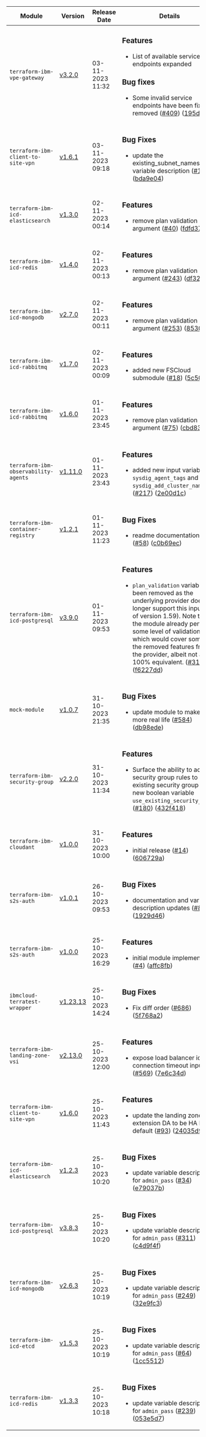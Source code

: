 | Module | Version | Release Date | Details |  
|---|---|---|---|  
| `terraform-ibm-vpe-gateway` | [v3.2.0](https://github.com/terraform-ibm-modules/terraform-ibm-vpe-gateway/releases/tag/v3.2.0) | 03-11-2023 11:32 | <h3>Features</h3> <ul> <li>List of available service endpoints expanded</li> </ul> <h3>Bug fixes</h3> <ul> <li>Some invalid service endpoints have been fixed or removed (<a href="https://github.com/terraform-ibm-modules/terraform-ibm-vpe-gateway/issues/409">#409</a>) (<a href="https://github.com/terraform-ibm-modules/terraform-ibm-vpe-gateway/commit/195db6493c1bca0d7ab0b8b19b99cc519fca0212">195db64</a>)</li> </ul> |  
| `terraform-ibm-client-to-site-vpn` | [v1.6.1](https://github.com/terraform-ibm-modules/terraform-ibm-client-to-site-vpn/releases/tag/v1.6.1) | 03-11-2023 09:18 | <h3>Bug Fixes</h3> <ul> <li>update the existing_subnet_names variable description (<a href="https://github.com/terraform-ibm-modules/terraform-ibm-client-to-site-vpn/issues/124">#124</a>) (<a href="https://github.com/terraform-ibm-modules/terraform-ibm-client-to-site-vpn/commit/bda9e04f72b6613112c350c4955d41274805858a">bda9e04</a>)</li> </ul> |  
| `terraform-ibm-icd-elasticsearch` | [v1.3.0](https://github.com/terraform-ibm-modules/terraform-ibm-icd-elasticsearch/releases/tag/v1.3.0) | 02-11-2023 00:14 | <h3>Features</h3> <ul> <li>remove plan validation argument (<a href="https://github.com/terraform-ibm-modules/terraform-ibm-icd-elasticsearch/issues/40">#40</a>) (<a href="https://github.com/terraform-ibm-modules/terraform-ibm-icd-elasticsearch/commit/fdfd37393d67cf58fc9f915095ad7d3a9c72f820">fdfd373</a>)</li> </ul> |  
| `terraform-ibm-icd-redis` | [v1.4.0](https://github.com/terraform-ibm-modules/terraform-ibm-icd-redis/releases/tag/v1.4.0) | 02-11-2023 00:13 | <h3>Features</h3> <ul> <li>remove plan validation argument (<a href="https://github.com/terraform-ibm-modules/terraform-ibm-icd-redis/issues/243">#243</a>) (<a href="https://github.com/terraform-ibm-modules/terraform-ibm-icd-redis/commit/df32f1c70f2341a28fc91faa86f82bc20863b98b">df32f1c</a>)</li> </ul> |  
| `terraform-ibm-icd-mongodb` | [v2.7.0](https://github.com/terraform-ibm-modules/terraform-ibm-icd-mongodb/releases/tag/v2.7.0) | 02-11-2023 00:11 | <h3>Features</h3> <ul> <li>remove plan validation argument (<a href="https://github.com/terraform-ibm-modules/terraform-ibm-icd-mongodb/issues/253">#253</a>) (<a href="https://github.com/terraform-ibm-modules/terraform-ibm-icd-mongodb/commit/8530febca7c3bdf938c263945fb9a1865dc627b9">8530feb</a>)</li> </ul> |  
| `terraform-ibm-icd-rabbitmq` | [v1.7.0](https://github.com/terraform-ibm-modules/terraform-ibm-icd-rabbitmq/releases/tag/v1.7.0) | 02-11-2023 00:09 | <h3>Features</h3> <ul> <li>added new FSCloud submodule (<a href="https://github.com/terraform-ibm-modules/terraform-ibm-icd-rabbitmq/issues/18">#18</a>) (<a href="https://github.com/terraform-ibm-modules/terraform-ibm-icd-rabbitmq/commit/5c502ecf6fc72047ae80c4e3ea33b34d91558a94">5c502ec</a>)</li> </ul> |  
| `terraform-ibm-icd-rabbitmq` | [v1.6.0](https://github.com/terraform-ibm-modules/terraform-ibm-icd-rabbitmq/releases/tag/v1.6.0) | 01-11-2023 23:45 | <h3>Features</h3> <ul> <li>remove plan validation argument (<a href="https://github.com/terraform-ibm-modules/terraform-ibm-icd-rabbitmq/issues/75">#75</a>) (<a href="https://github.com/terraform-ibm-modules/terraform-ibm-icd-rabbitmq/commit/cbd8348626a759a8c032719977912c4aaf29edf7">cbd8348</a>)</li> </ul> |  
| `terraform-ibm-observability-agents` | [v1.11.0](https://github.com/terraform-ibm-modules/terraform-ibm-observability-agents/releases/tag/v1.11.0) | 01-11-2023 23:43 | <h3>Features</h3> <ul> <li>added new input variables <code>sysdig_agent_tags</code> and <code>sysdig_add_cluster_name</code> (<a href="https://github.com/terraform-ibm-modules/terraform-ibm-observability-agents/issues/217">#217</a>) (<a href="https://github.com/terraform-ibm-modules/terraform-ibm-observability-agents/commit/2e00d1ca50f4b245154e8973672f6f3b71d23e7c">2e00d1c</a>)</li> </ul> |  
| `terraform-ibm-container-registry` | [v1.2.1](https://github.com/terraform-ibm-modules/terraform-ibm-container-registry/releases/tag/v1.2.1) | 01-11-2023 11:23 | <h3>Bug Fixes</h3> <ul> <li>readme documentation link (<a href="https://github.com/terraform-ibm-modules/terraform-ibm-container-registry/issues/58">#58</a>) (<a href="https://github.com/terraform-ibm-modules/terraform-ibm-container-registry/commit/c0b69ecc09d3d302c79807684c52ab4f4a651b41">c0b69ec</a>)</li> </ul> |  
| `terraform-ibm-icd-postgresql` | [v3.9.0](https://github.com/terraform-ibm-modules/terraform-ibm-icd-postgresql/releases/tag/v3.9.0) | 01-11-2023 09:53 | <h3>Features</h3> <ul> <li><code>plan_validation</code> variable has been removed as the underlying provider does not longer support this input (as of version 1.59). Note that the module already performs some level of validations which would cover some of the removed features from the provider, albeit not a 100% equivalent. (<a href="https://github.com/terraform-ibm-modules/terraform-ibm-icd-postgresql/issues/315">#315</a>) (<a href="https://github.com/terraform-ibm-modules/terraform-ibm-icd-postgresql/commit/f6227ddaa978cd2b1f9588039315b3b523c016e0">f6227dd</a>)</li> </ul> |  
| `mock-module` | [v1.0.7](https://github.com/terraform-ibm-modules/mock-module/releases/tag/v1.0.7) | 31-10-2023 21:35 | <h3>Bug Fixes</h3> <ul> <li>update module to make it more real life (<a href="https://github.com/terraform-ibm-modules/mock-module/issues/584">#584</a>) (<a href="https://github.com/terraform-ibm-modules/mock-module/commit/db98ede424a3106c227fa05c089801b2b3261352">db98ede</a>)</li> </ul> |  
| `terraform-ibm-security-group` | [v2.2.0](https://github.com/terraform-ibm-modules/terraform-ibm-security-group/releases/tag/v2.2.0) | 31-10-2023 11:34 | <h3>Features</h3> <ul> <li>Surface the ability to add security group rules to an existing security group using new boolean variable <code>use_existing_security_group</code> (<a href="https://github.com/terraform-ibm-modules/terraform-ibm-security-group/issues/180">#180</a>) (<a href="https://github.com/terraform-ibm-modules/terraform-ibm-security-group/commit/432f41812dd6867a20dae5a2016d81638993ef2f">432f418</a>)</li> </ul> |  
| `terraform-ibm-cloudant` | [v1.0.0](https://github.com/terraform-ibm-modules/terraform-ibm-cloudant/releases/tag/v1.0.0) | 31-10-2023 10:00 | <h3>Features</h3> <ul> <li>initial release (<a href="https://github.com/terraform-ibm-modules/terraform-ibm-cloudant/issues/14">#14</a>) (<a href="https://github.com/terraform-ibm-modules/terraform-ibm-cloudant/commit/606729ac81ac2f1323ed9a71df384cc1e7bf420f">606729a</a>)</li> </ul> |  
| `terraform-ibm-s2s-auth` | [v1.0.1](https://github.com/terraform-ibm-modules/terraform-ibm-s2s-auth/releases/tag/v1.0.1) | 26-10-2023 09:53 | <h3>Bug Fixes</h3> <ul> <li>documentation and variable description updates (<a href="https://github.com/terraform-ibm-modules/terraform-ibm-s2s-auth/issues/8">#8</a>) (<a href="https://github.com/terraform-ibm-modules/terraform-ibm-s2s-auth/commit/1929d46bac30da5802639c105beebb693243f2d9">1929d46</a>)</li> </ul> |  
| `terraform-ibm-s2s-auth` | [v1.0.0](https://github.com/terraform-ibm-modules/terraform-ibm-s2s-auth/releases/tag/v1.0.0) | 25-10-2023 16:29 | <h3>Features</h3> <ul> <li>initial module implementation (<a href="https://github.com/terraform-ibm-modules/terraform-ibm-s2s-auth/issues/4">#4</a>) (<a href="https://github.com/terraform-ibm-modules/terraform-ibm-s2s-auth/commit/affc8fb0c6a282592d3fef57ba964c60d44fd66d">affc8fb</a>)</li> </ul> |  
| `ibmcloud-terratest-wrapper` | [v1.23.13](https://github.com/terraform-ibm-modules/ibmcloud-terratest-wrapper/releases/tag/v1.23.13) | 25-10-2023 14:24 | <h3>Bug Fixes</h3> <ul> <li>Fix diff order (<a href="https://github.com/terraform-ibm-modules/ibmcloud-terratest-wrapper/issues/686">#686</a>) (<a href="https://github.com/terraform-ibm-modules/ibmcloud-terratest-wrapper/commit/5f768a2a6ef4638512d682641d0d8555dd09c1d6">5f768a2</a>)</li> </ul> |  
| `terraform-ibm-landing-zone-vsi` | [v2.13.0](https://github.com/terraform-ibm-modules/terraform-ibm-landing-zone-vsi/releases/tag/v2.13.0) | 25-10-2023 12:00 | <h3>Features</h3> <ul> <li>expose load balancer idle connection timeout input (<a href="https://github.com/terraform-ibm-modules/terraform-ibm-landing-zone-vsi/issues/569">#569</a>) (<a href="https://github.com/terraform-ibm-modules/terraform-ibm-landing-zone-vsi/commit/7e6c34d321b4013b5878ec6cd4065183536f3e6a">7e6c34d</a>)</li> </ul> |  
| `terraform-ibm-client-to-site-vpn` | [v1.6.0](https://github.com/terraform-ibm-modules/terraform-ibm-client-to-site-vpn/releases/tag/v1.6.0) | 25-10-2023 11:43 | <h3>Features</h3> <ul> <li>update the landing zone extension DA to be HA by default (<a href="https://github.com/terraform-ibm-modules/terraform-ibm-client-to-site-vpn/issues/93">#93</a>) (<a href="https://github.com/terraform-ibm-modules/terraform-ibm-client-to-site-vpn/commit/24035d952d8f05d6216d711bf6bcab05d7f2022d">24035d9</a>)</li> </ul> |  
| `terraform-ibm-icd-elasticsearch` | [v1.2.3](https://github.com/terraform-ibm-modules/terraform-ibm-icd-elasticsearch/releases/tag/v1.2.3) | 25-10-2023 10:20 | <h3>Bug Fixes</h3> <ul> <li>update variable description for <code>admin_pass</code> (<a href="https://github.com/terraform-ibm-modules/terraform-ibm-icd-elasticsearch/issues/34">#34</a>) (<a href="https://github.com/terraform-ibm-modules/terraform-ibm-icd-elasticsearch/commit/e79037bef29f6b95487ecfc29ee675caa05236ed">e79037b</a>)</li> </ul> |  
| `terraform-ibm-icd-postgresql` | [v3.8.3](https://github.com/terraform-ibm-modules/terraform-ibm-icd-postgresql/releases/tag/v3.8.3) | 25-10-2023 10:20 | <h3>Bug Fixes</h3> <ul> <li>update variable description for <code>admin_pass</code> (<a href="https://github.com/terraform-ibm-modules/terraform-ibm-icd-postgresql/issues/311">#311</a>) (<a href="https://github.com/terraform-ibm-modules/terraform-ibm-icd-postgresql/commit/c4d9f4f3272f0bdacb2a34393661cd98be5e3f3e">c4d9f4f</a>)</li> </ul> |  
| `terraform-ibm-icd-mongodb` | [v2.6.3](https://github.com/terraform-ibm-modules/terraform-ibm-icd-mongodb/releases/tag/v2.6.3) | 25-10-2023 10:19 | <h3>Bug Fixes</h3> <ul> <li>update variable description for <code>admin_pass</code> (<a href="https://github.com/terraform-ibm-modules/terraform-ibm-icd-mongodb/issues/249">#249</a>) (<a href="https://github.com/terraform-ibm-modules/terraform-ibm-icd-mongodb/commit/32e9fc327e8ebe62d82c34f46214f19bf82513fc">32e9fc3</a>)</li> </ul> |  
| `terraform-ibm-icd-etcd` | [v1.5.3](https://github.com/terraform-ibm-modules/terraform-ibm-icd-etcd/releases/tag/v1.5.3) | 25-10-2023 10:19 | <h3>Bug Fixes</h3> <ul> <li>update variable description for <code>admin_pass</code> (<a href="https://github.com/terraform-ibm-modules/terraform-ibm-icd-etcd/issues/64">#64</a>) (<a href="https://github.com/terraform-ibm-modules/terraform-ibm-icd-etcd/commit/1cc55129929705cbc16be7ca694cc60311285318">1cc5512</a>)</li> </ul> |  
| `terraform-ibm-icd-redis` | [v1.3.3](https://github.com/terraform-ibm-modules/terraform-ibm-icd-redis/releases/tag/v1.3.3) | 25-10-2023 10:18 | <h3>Bug Fixes</h3> <ul> <li>update variable description for <code>admin_pass</code> (<a href="https://github.com/terraform-ibm-modules/terraform-ibm-icd-redis/issues/239">#239</a>) (<a href="https://github.com/terraform-ibm-modules/terraform-ibm-icd-redis/commit/053e5d722bc0bb9156f403fc14006224a0027167">053e5d7</a>)</li> </ul> |  
